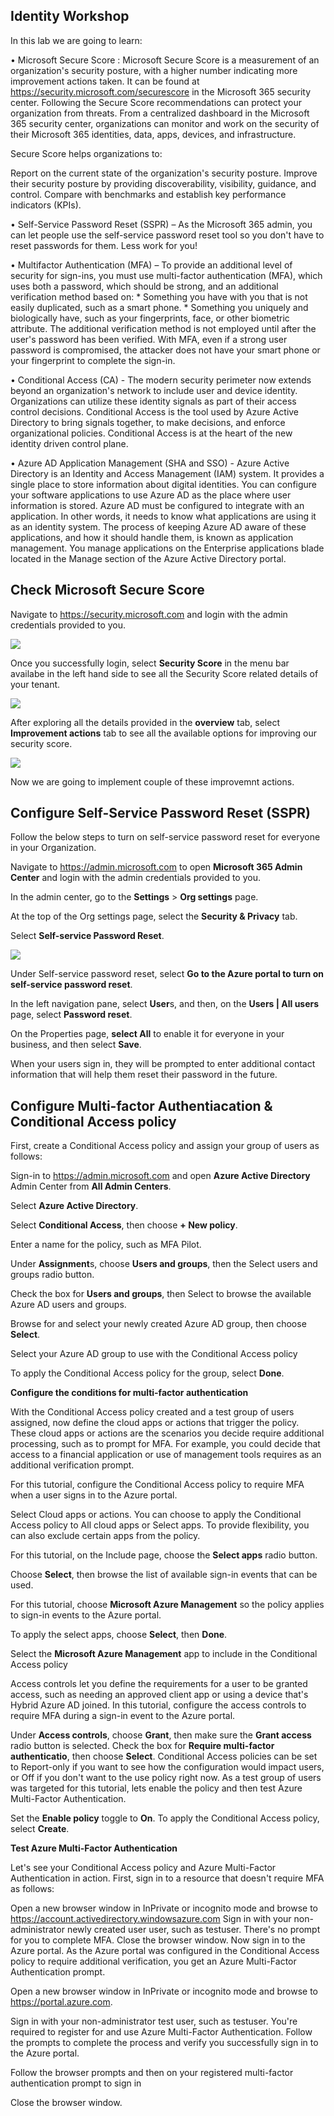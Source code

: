 ## Identity Workshop

In this lab we are going to learn:


• Microsoft Secure Score : Microsoft Secure Score is a measurement of an organization's security posture, with a higher number indicating more improvement actions taken. It can be found at https://security.microsoft.com/securescore in the Microsoft 365 security center.
Following the Secure Score recommendations can protect your organization from threats. From a centralized dashboard in the Microsoft 365 security center, organizations can monitor and work on the security of their Microsoft 365 identities, data, apps, devices, and infrastructure.

Secure Score helps organizations to:

Report on the current state of the organization's security posture.
Improve their security posture by providing discoverability, visibility, guidance, and control.
Compare with benchmarks and establish key performance indicators (KPIs).

•	Self-Service Password Reset (SSPR) – As the Microsoft 365 admin, you can let people use the self-service password reset tool so you don't have to reset passwords for them. Less work for you!

•	Multifactor Authentication (MFA) – To provide an additional level of security for sign-ins, you must use multi-factor authentication (MFA), which uses both a password, which should be strong, and an additional verification method based on:
    * Something you have with you that is not easily duplicated, such as a smart phone.
    * Something you uniquely and biologically have, such as your fingerprints, face, or other biometric attribute.
The additional verification method is not employed until after the user's password has been verified. With MFA, even if a strong user password is compromised, the attacker does not have your smart phone or your fingerprint to complete the sign-in.

•	Conditional Access (CA) - The modern security perimeter now extends beyond an organization's network to include user and device identity. Organizations can utilize these identity signals as part of their access control decisions.
Conditional Access is the tool used by Azure Active Directory to bring signals together, to make decisions, and enforce organizational policies. Conditional Access is at the heart of the new identity driven control plane.

•	Azure AD Application Management (SHA and SSO) - Azure Active Directory is an Identity and Access Management (IAM) system. It provides a single place to store information about digital identities. You can configure your software applications to use Azure AD as the place where user information is stored.
Azure AD must be configured to integrate with an application. In other words, it needs to know what applications are using it as an identity system. The process of keeping Azure AD aware of these applications, and how it should handle them, is known as application management.
You manage applications on the Enterprise applications blade located in the Manage section of the Azure Active Directory portal.

## Check Microsoft Secure Score 

Navigate to https://security.microsoft.com and login with the admin credentials provided to you.

<kbd>![](images/security.jpg)</kbd>

Once you successfully login, select **Security Score** in the menu bar availabe in the left hand side to see all the Security Score related details of your tenant.

<kbd>![](images/securescore.jpg)</kbd>

After exploring all the details provided in the **overview** tab, select **Improvement actions** tab to see all the available options for improving our security score.

<kbd>![](images/actions.jpg)</kbd>

Now we are going to implement couple of these improvemnt actions.

## Configure Self-Service Password Reset (SSPR)

Follow the below steps to turn on self-service password reset for everyone in your Organization.

Navigate to https://admin.microsoft.com to open **Microsoft 365 Admin Center** and login with the admin credentials provided to you.

In the admin center, go to the **Settings** > **Org settings** page.

At the top of the Org settings page, select the **Security & Privacy** tab.

Select **Self-service Password Reset**.

<kbd>![](images/sspr.jpg)</kbd>

Under Self-service password reset, select **Go to the Azure portal to turn on self-service password reset**.

In the left navigation pane, select **User**s, and then, on the **Users | All users** page, select **Password reset**.

On the Properties page, **select All** to enable it for everyone in your business, and then select **Save**.

When your users sign in, they will be prompted to enter additional contact information that will help them reset their password in the future.

## Configure Multi-factor Authentiacation & Conditional Access policy

First, create a Conditional Access policy and assign your group of users as follows:

Sign-in to https://admin.microsoft.com and open **Azure Active Directory** Admin Center from **All Admin Centers**.

Select **Azure Active Directory**.

Select **Conditional Access**, then choose **+ New policy**.

Enter a name for the policy, such as MFA Pilot.

Under **Assignment**s, choose **Users and groups**, then the Select users and groups radio button.

Check the box for **Users and groups**, then Select to browse the available Azure AD users and groups.

Browse for and select your newly created Azure AD group, then choose **Select**.

Select your Azure AD group to use with the Conditional Access policy

To apply the Conditional Access policy for the group, select **Done**.

**Configure the conditions for multi-factor authentication**

With the Conditional Access policy created and a test group of users assigned, now define the cloud apps or actions that trigger the policy. These cloud apps or actions are the scenarios you decide require additional processing, such as to prompt for MFA. For example, you could decide that access to a financial application or use of management tools requires as an additional verification prompt.

For this tutorial, configure the Conditional Access policy to require MFA when a user signs in to the Azure portal.

Select Cloud apps or actions. You can choose to apply the Conditional Access policy to All cloud apps or Select apps. To provide flexibility, you can also exclude certain apps from the policy.

For this tutorial, on the Include page, choose the **Select apps** radio button.

Choose **Select**, then browse the list of available sign-in events that can be used.

For this tutorial, choose **Microsoft Azure Management** so the policy applies to sign-in events to the Azure portal.

To apply the select apps, choose **Select**, then **Done**.

Select the **Microsoft Azure Management** app to include in the Conditional Access policy

Access controls let you define the requirements for a user to be granted access, such as needing an approved client app or using a device that's Hybrid Azure AD joined. In this tutorial, configure the access controls to require MFA during a sign-in event to the Azure portal.

Under **Access controls**, choose **Grant**, then make sure the **Grant access** radio button is selected.
Check the box for **Require multi-factor authenticatio**, then choose **Select**.
Conditional Access policies can be set to Report-only if you want to see how the configuration would impact users, or Off if you don't want to the use policy right now. As a test group of users was targeted for this tutorial, lets enable the policy and then test Azure Multi-Factor Authentication.

Set the **Enable policy** toggle to **On**.
To apply the Conditional Access policy, select **Create**.

**Test Azure Multi-Factor Authentication**

Let's see your Conditional Access policy and Azure Multi-Factor Authentication in action. First, sign in to a resource that doesn't require MFA as follows:

Open a new browser window in InPrivate or incognito mode and browse to https://account.activedirectory.windowsazure.com
Sign in with your non-administrator newly created user user, such as testuser. There's no prompt for you to complete MFA.
Close the browser window.
Now sign in to the Azure portal. As the Azure portal was configured in the Conditional Access policy to require additional verification, you get an Azure Multi-Factor Authentication prompt.

Open a new browser window in InPrivate or incognito mode and browse to https://portal.azure.com.

Sign in with your non-administrator test user, such as testuser. You're required to register for and use Azure Multi-Factor Authentication. Follow the prompts to complete the process and verify you successfully sign in to the Azure portal.

Follow the browser prompts and then on your registered multi-factor authentication prompt to sign in

Close the browser window.


